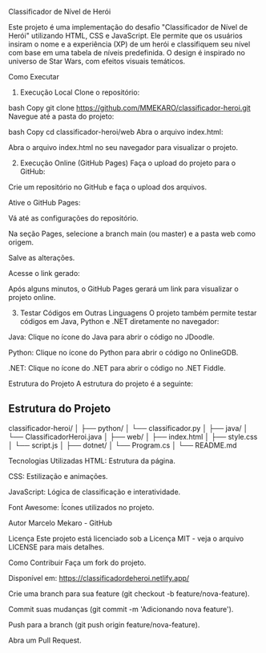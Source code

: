 Classificador de Nível de Herói

Este projeto é uma implementação do desafio "Classificador de Nível de Herói" utilizando HTML, CSS e JavaScript. Ele permite que os usuários insiram o nome e a experiência (XP) de um herói e classifiquem seu nível com base em uma tabela de níveis predefinida. O design é inspirado no universo de Star Wars, com efeitos visuais temáticos.

Como Executar
1. Execução Local
Clone o repositório:

bash
Copy
git clone https://github.com/MMEKARO/classificador-heroi.git
Navegue até a pasta do projeto:

bash
Copy
cd classificador-heroi/web
Abra o arquivo index.html:

Abra o arquivo index.html no seu navegador para visualizar o projeto.

2. Execução Online (GitHub Pages)
Faça o upload do projeto para o GitHub:

Crie um repositório no GitHub e faça o upload dos arquivos.

Ative o GitHub Pages:

Vá até as configurações do repositório.

Na seção Pages, selecione a branch main (ou master) e a pasta web como origem.

Salve as alterações.

Acesse o link gerado:

Após alguns minutos, o GitHub Pages gerará um link para visualizar o projeto online.

3. Testar Códigos em Outras Linguagens
O projeto também permite testar códigos em Java, Python e .NET diretamente no navegador:

Java: Clique no ícone do Java para abrir o código no JDoodle.

Python: Clique no ícone do Python para abrir o código no OnlineGDB.

.NET: Clique no ícone do .NET para abrir o código no .NET Fiddle.

Estrutura do Projeto
A estrutura do projeto é a seguinte:

## Estrutura do Projeto

classificador-heroi/
│
├── python/
│ └── classificador.py
│
├── java/
│ └── ClassificadorHeroi.java
│
├── web/
│ ├── index.html
│ ├── style.css
│ └── script.js
│
├── dotnet/
│ └── Program.cs
│
└── README.md

Tecnologias Utilizadas
HTML: Estrutura da página.

CSS: Estilização e animações.

JavaScript: Lógica de classificação e interatividade.

Font Awesome: Ícones utilizados no projeto.

Autor
Marcelo Mekaro - GitHub

Licença
Este projeto está licenciado sob a Licença MIT - veja o arquivo LICENSE para mais detalhes.

Como Contribuir
Faça um fork do projeto.

Disponível em: https://classificadordeheroi.netlify.app/

Crie uma branch para sua feature (git checkout -b feature/nova-feature).

Commit suas mudanças (git commit -m 'Adicionando nova feature').

Push para a branch (git push origin feature/nova-feature).

Abra um Pull Request.
